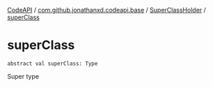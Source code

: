 [CodeAPI](../../index.md) / [com.github.jonathanxd.codeapi.base](../index.md) / [SuperClassHolder](index.md) / [superClass](.)

# superClass

`abstract val superClass: Type`

Super type

